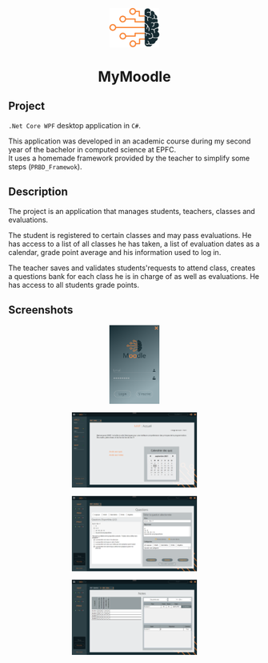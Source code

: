 <p align="center">
  <img alt="Logo" src="https://github.com/Xebache/MyMoodle/blob/main/prbd_a03/Resources/brain.png" width="100" />
</p>
<h1 align="center">
  MyMoodle
</h1>

## Project

 `.Net Core WPF` desktop application in `C#`.

 This application was developed in an academic course during my second year of the bachelor in computed science at EPFC.  
 It uses a homemade framework provided by the teacher to simplify some steps (`PRBD_Framewok`).

## Description

 The project is an application that manages students, teachers, classes and evaluations.

 The student is registered to certain classes and may pass evaluations. He has access to a list of all classes he has taken, a list of evaluation dates as a calendar, grade point average and his information used to log in.

 The teacher saves and validates students'requests to attend class, creates a questions bank for each class he is in charge of as well as evaluations. He has access to all students grade points. 

## Screenshots

<p align="center">
  <img alt="Screenshot" src="https://github.com/Xebache/MyMoodle/blob/main/docs/screenshots/login.png" width="100" />
</p>

<p align="center">
  <img alt="Screenshot" src="https://github.com/Xebache/MyMoodle/blob/main/docs/screenshots/student_home.png" width="250" />
</p>

<p align="center">
  <img alt="Screenshot" src="https://github.com/Xebache/MyMoodle/blob/main/docs/screenshots/teacher_questions.png" width="250" />
</p>

<p align="center">
  <img alt="Screenshot" src="https://github.com/Xebache/MyMoodle/blob/main/docs/screenshots/teacher_grade.png" width="250" />
</p>
